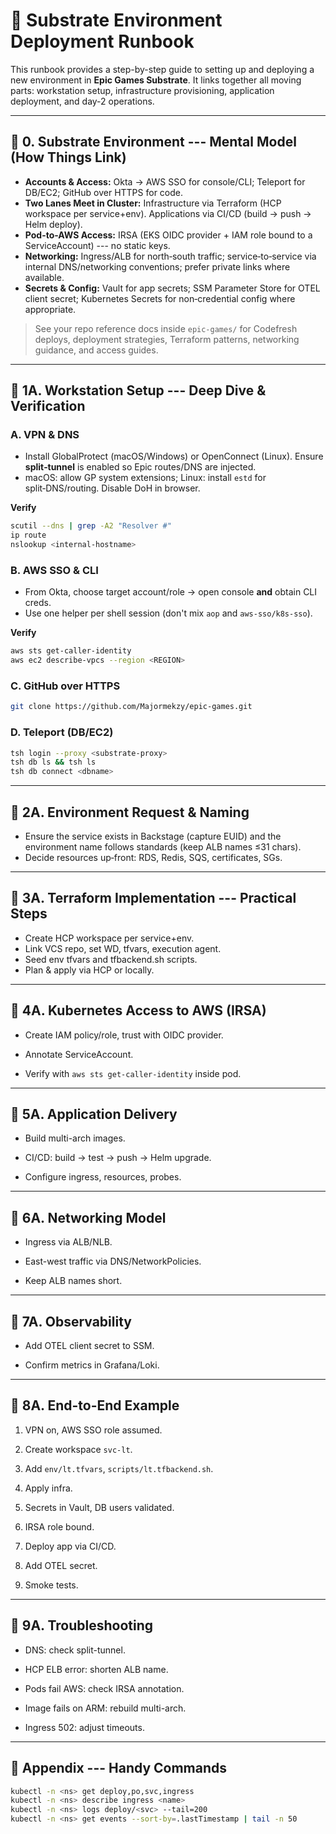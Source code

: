 # 📘 Substrate Environment Deployment Runbook

This runbook provides a step-by-step guide to setting up and deploying a
new environment in **Epic Games Substrate**. It links together all
moving parts: workstation setup, infrastructure provisioning,
application deployment, and day-2 operations.

------------------------------------------------------------------------

## 🔸 0. Substrate Environment --- Mental Model (How Things Link)

-   **Accounts & Access:** Okta → AWS SSO for console/CLI; Teleport for
    DB/EC2; GitHub over HTTPS for code.
-   **Two Lanes Meet in Cluster:** Infrastructure via Terraform (HCP
    workspace per service+env). Applications via CI/CD (build → push →
    Helm deploy).
-   **Pod-to-AWS Access:** IRSA (EKS OIDC provider + IAM role bound to a
    ServiceAccount) --- no static keys.
-   **Networking:** Ingress/ALB for north‑south traffic;
    service‑to‑service via internal DNS/networking conventions; prefer
    private links where available.
-   **Secrets & Config:** Vault for app secrets; SSM Parameter Store for
    OTEL client secret; Kubernetes Secrets for non‑credential config
    where appropriate.

> See your repo reference docs inside `epic-games/` for Codefresh
> deploys, deployment strategies, Terraform patterns, networking
> guidance, and access guides.

------------------------------------------------------------------------

## 🔹 1A. Workstation Setup --- Deep Dive & Verification

### A. VPN & DNS

-   Install GlobalProtect (macOS/Windows) or OpenConnect (Linux). Ensure
    **split‑tunnel** is enabled so Epic routes/DNS are injected.
-   macOS: allow GP system extensions; Linux: install `estd` for
    split‑DNS/routing. Disable DoH in browser.

**Verify**

``` bash
scutil --dns | grep -A2 "Resolver #"
ip route
nslookup <internal-hostname>
```

### B. AWS SSO & CLI

-   From Okta, choose target account/role → open console **and** obtain
    CLI creds.
-   Use one helper per shell session (don't mix `aop` and
    `aws-sso/k8s-sso`).

**Verify**

``` bash
aws sts get-caller-identity
aws ec2 describe-vpcs --region <REGION>
```

### C. GitHub over HTTPS

``` bash
git clone https://github.com/Majormekzy/epic-games.git
```

### D. Teleport (DB/EC2)

``` bash
tsh login --proxy <substrate-proxy>
tsh db ls && tsh ls
tsh db connect <dbname>
```

------------------------------------------------------------------------

## 🔹 2A. Environment Request & Naming

-   Ensure the service exists in Backstage (capture EUID) and the
    environment name follows standards (keep ALB names ≤31 chars).
-   Decide resources up‑front: RDS, Redis, SQS, certificates, SGs.

------------------------------------------------------------------------

## 🔹 3A. Terraform Implementation --- Practical Steps

-   Create HCP workspace per service+env.
-   Link VCS repo, set WD, tfvars, execution agent.
-   Seed env tfvars and tfbackend.sh scripts.
-   Plan & apply via HCP or locally.

------------------------------------------------------------------------

## 🔹 4A. Kubernetes Access to AWS (IRSA)

-   Create IAM policy/role, trust with OIDC provider.

-   Annotate ServiceAccount.

-   Verify with `aws sts get-caller-identity` inside pod.

------------------------------------------------------------------------

## 🔹 5A. Application Delivery

-   Build multi-arch images.

-   CI/CD: build → test → push → Helm upgrade.

-   Configure ingress, resources, probes.

------------------------------------------------------------------------

## 🔹 6A. Networking Model

-   Ingress via ALB/NLB.

-   East-west traffic via DNS/NetworkPolicies.

-   Keep ALB names short.

------------------------------------------------------------------------

## 🔹 7A. Observability

-   Add OTEL client secret to SSM.

-   Confirm metrics in Grafana/Loki.

------------------------------------------------------------------------

## 🔹 8A. End-to-End Example

1.  VPN on, AWS SSO role assumed.

2.  Create workspace `svc-lt`.

3.  Add `env/lt.tfvars`, `scripts/lt.tfbackend.sh`.

4.  Apply infra.

5.  Secrets in Vault, DB users validated.

6.  IRSA role bound.

7.  Deploy app via CI/CD.

8.  Add OTEL secret.

9.  Smoke tests.

------------------------------------------------------------------------

## 🔹 9A. Troubleshooting

-   DNS: check split-tunnel.

-   HCP ELB error: shorten ALB name.

-   Pods fail AWS: check IRSA annotation.

-   Image fails on ARM: rebuild multi-arch.

-   Ingress 502: adjust timeouts.

------------------------------------------------------------------------

## 🔹 Appendix --- Handy Commands

``` bash
kubectl -n <ns> get deploy,po,svc,ingress
kubectl -n <ns> describe ingress <name>
kubectl -n <ns> logs deploy/<svc> --tail=200
kubectl -n <ns> get events --sort-by=.lastTimestamp | tail -n 50
```
